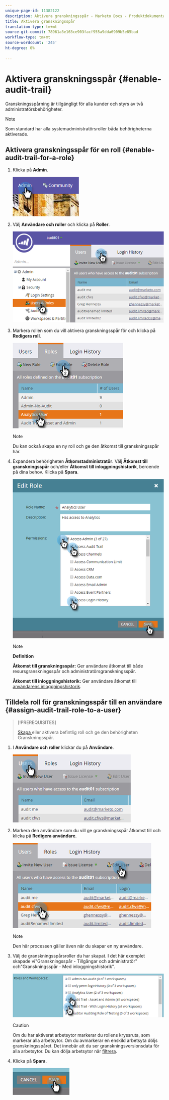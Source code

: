 ```yaml
---
unique-page-id: 11382122
description: Aktivera granskningsspår - Marketo Docs - Produktdokumentation
title: Aktivera granskningsspår
translation-type: tm+mt
source-git-commit: 78961a3e163ce903facf955a9dda6909b5e85bad
workflow-type: tm+mt
source-wordcount: '245'
ht-degree: 0%

---
```



# Aktivera granskningsspår {#enable-audit-trail}

Granskningsspårning är tillgängligt för alla kunder och styrs av två administratörsbehörigheter.

>[!NOTE]
>
>Som standard har alla systemadministratörsroller båda behörigheterna aktiverade.

## Aktivera granskningsspår för en roll {#enable-audit-trail-for-a-role}

1. Klicka på **Admin**.

   ![](assets/one-2.png)

1. Välj **Användare och roller** och klicka på **Roller**.

   ![](assets/two-2.png)

1. Markera rollen som du vill aktivera granskningsspår för och klicka på **Redigera roll**.

   ![](assets/three-1.png)

   >[!NOTE]
   >
   >Du kan också skapa en ny roll och ge den åtkomst till granskningsspår här.

1. Expandera behörigheten **Åtkomstadministratör**. Välj **Åtkomst till granskningsspår** och/eller **Åtkomst till inloggningshistorik**, beroende på dina behov. Klicka på **Spara**.

   ![](assets/four-1.png)

   >[!NOTE]
   >
   >**Definition**
   >
   >**Åtkomst till granskningsspår:** Ger användare åtkomst till både resursgranskningsspår och administratörsgranskningsspår.
   >
   >**Åtkomst till inloggningshistorik:** Ger användare åtkomst till  [användarens inloggningshistorik](/help/marketo/product-docs/administration/audit-trail/user-login-history.md).

## Tilldela roll för granskningsspår till en användare {#assign-audit-trail-role-to-a-user}

>[!PREREQUISITES]
>
>[Skapa ](/help/marketo/product-docs/administration/users-and-roles/create-delete-edit-and-change-a-user-role.md#create-a-role) eller  [](#enable-audit-trail) aktivera befintlig roll och ge den behörigheten Granskningsspår.

1. I **Användare och roller** klickar du på **Användare**.

   ![](assets/five-1.png)

1. Markera den användare som du vill ge granskningsspår åtkomst till och klicka på **Redigera användare**.

   ![](assets/six-1.png)

   >[!NOTE]
   >
   >Den här processen gäller även när du skapar en ny användare.

1. Välj de granskningsspårsroller du har skapat. I det här exemplet skapade vi&quot;Granskningsspår - Tillgångar och administratör&quot; och&quot;Granskningsspår - Med inloggningshistorik&quot;.

   ![](assets/seven-1.png)

   >[!CAUTION]
   >
   >Om du har aktiverat arbetsytor markerar du rollens kryssruta, som markerar alla arbetsytor. Om du avmarkerar en enskild arbetsyta döljs granskningsspåret. Det innebär att du ser granskningsversionsdata för alla arbetsytor. Du kan dölja arbetsytor när [filtrera](/help/marketo/product-docs/administration/audit-trail/filtering-in-audit-trail.md).

1. Klicka på **Spara**.

   ![](assets/eight-1.png)
